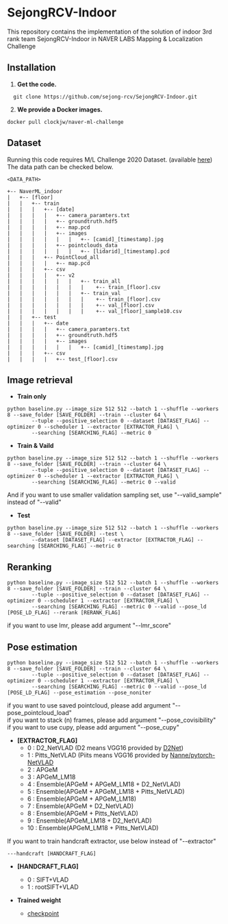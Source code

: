 # SejongRCV-Indoor

This repository contains the implementation of the solution of indoor 3rd rank team SejongRCV-Indoor in NAVER LABS Mapping & Localization Challenge 

## Installation

1. **Get the code.** 
```
  git clone https://github.com/sejong-rcv/SejongRCV-Indoor.git
```

2. **We provide a Docker images.**

```
docker pull clockjw/naver-ml-challenge
```



## Dataset  
  
Running this code requires M/L Challenge 2020 Dataset. (available [here](https://challenge.naverlabs.com/))  
The data path can be checked below.

``` 
<DATA_PATH>

+-- NaverML_indoor
|   +-- [floor]
|   |   +-- train
|   |   |   +-- [date]
|   |   |   |   +-- camera_paramters.txt
|   |   |   |   +-- groundtruth.hdf5
|   |   |   |   +-- map.pcd
|   |   |   |   +-- images
|   |   |   |   |   |   +-- [camid]_[timestamp].jpg
|   |   |   |   +-- pointclouds_data
|   |   |   |   |   |   +-- [lidarid]_[timestamp].pcd
|   |   |   +-- PointCloud_all
|   |   |   |   +-- map.pcd
|   |   |   +-- csv
|   |   |   |   +-- v2
|   |   |   |   |   |   +-- train_all
|   |   |   |   |   |   |    +-- train_[floor].csv 
|   |   |   |   |   |   +-- train_val
|   |   |   |   |   |   |    +-- train_[floor].csv 
|   |   |   |   |   |   |    +-- val_[floor].csv 
|   |   |   |   |   |   |    +-- val_[floor]_sample10.csv 
|   |   +-- test
|   |   |   +-- date
|   |   |   |   +-- camera_paramters.txt
|   |   |   |   +-- groundtruth.hdf5
|   |   |   |   +-- images
|   |   |   |   |   |   +-- [camid]_[timestamp].jpg
|   |   |   +-- csv
|   |   |   |   +-- test_[floor].csv
```

## Image retrieval
- **Train only**
```
python baseline.py --image_size 512 512 --batch 1 --shuffle --workers 8 --save_folder [SAVE_FOLDER] --train --cluster 64 \
        --tuple --positive_selection 0 --dataset [DATASET_FLAG] --optimizer 0 --scheduler 1 --extractor [EXTRACTOR_FLAG] \
        --searching [SEARCHING_FLAG] --metric 0
```

- **Train & Vaild**
```
python baseline.py --image_size 512 512 --batch 1 --shuffle --workers 8 --save_folder [SAVE_FOLDER] --train --cluster 64 \
        --tuple --positive_selection 0 --dataset [DATASET_FLAG] --optimizer 0 --scheduler 1 --extractor [EXTRACTOR_FLAG] \
        --searching [SEARCHING_FLAG] --metric 0 --valid
```
 
And if you want to use smaller validation sampling set, use "--valid_sample" instead of "--valid"


- **Test**
```
python baseline.py --image_size 512 512 --batch 1 --shuffle --workers 8 --save_folder [SAVE_FOLDER] --test \
        --dataset [DATASET_FLAG] --extractor [EXTRACTOR_FLAG] --searching [SEARCHING_FLAG] --metric 0
```


## Reranking

```
python baseline.py --image_size 512 512 --batch 1 --shuffle --workers 8 --save_folder [SAVE_FOLDER] --train --cluster 64 \
        --tuple --positive_selection 0 --dataset [DATASET_FLAG] --optimizer 0 --scheduler 1 --extractor [EXTRACTOR_FLAG] \
        --searching [SEARCHING_FLAG] --metric 0 --valid --pose_ld [POSE_LD_FLAG] --rerank [RERANK_FLAG]
```

if you want to use lmr, please add argument "--lmr_score"



## Pose estimation

```
python baseline.py --image_size 512 512 --batch 1 --shuffle --workers 8 --save_folder [SAVE_FOLDER] --train --cluster 64 \
        --tuple --positive_selection 0 --dataset [DATASET_FLAG] --optimizer 0 --scheduler 1 --extractor [EXTRACTOR_FLAG] \
        --searching [SEARCHING_FLAG] --metric 0 --valid --pose_ld [POSE_LD_FLAG] --pose_estimation --pose_noniter
```
if you want to use saved pointcloud, please add argument "--pose_pointcloud_load"  
if you want to stack (n) frames, please add argument "--pose_covisibility"  
if you want to use cupy, please add argument "--pose_cupy"



- **[EXTRACTOR_FLAG]**
  - 0 : D2_NetVLAD (D2 means VGG16 provided by [D2Net](https://github.com/mihaidusmanu/d2-net))
  - 1 : Pitts_NetVLAD (Piits means VGG16 provided by [Nanne/pytorch-NetVLAD](https://github.com/Nanne/pytorch-NetVlad)
  - 2 : APGeM
  - 3 : APGeM_LM18
  - 4 : Ensemble(APGeM + APGeM_LM18 + D2_NetVLAD)
  - 5 : Ensemble(APGeM + APGeM_LM18 + Pitts_NetVLAD)  
  - 6 : Ensemble(APGeM + APGeM_LM18)  
  - 7 : Ensemble(APGeM + D2_NetVLAD)  
  - 8 : Ensemble(APGeM + Pitts_NetVLAD)  
  - 9 : Ensemble(APGeM_LM18 + D2_NetVLAD)  
  - 10 : Ensemble(APGeM_LM18 + Pitts_NetVLAD)  

If you want to train handcraft extractor, use below instead of "--extractor"

```
---handcraft [HANDCRAFT_FLAG]
```

- **[HANDCRAFT_FLAG]**
  - 0 : SIFT+VLAD
  - 1 : rootSIFT+VLAD


- **Trained weight**
  - [checkpoint](https://drive.google.com/file/d/1q7uvGpmsJevyG99uvG_8on91jUDKBWvr/view?usp=sharing)
